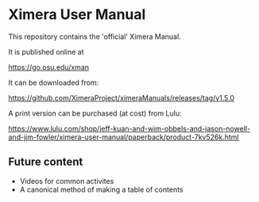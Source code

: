 # Ximera User Manual
This repository contains the 'official' Ximera Manual.

It is published online at

https://go.osu.edu/xman


It can be downloaded from:

https://github.com/XimeraProject/ximeraManuals/releases/tag/v1.5.0


A print version can be purchased (at cost) from Lulu:

https://www.lulu.com/shop/jeff-kuan-and-wim-obbels-and-jason-nowell-and-jim-fowler/ximera-user-manual/paperback/product-7kv526k.html

## Future content
- Videos for common activites
- A canonical method of making a table of contents

